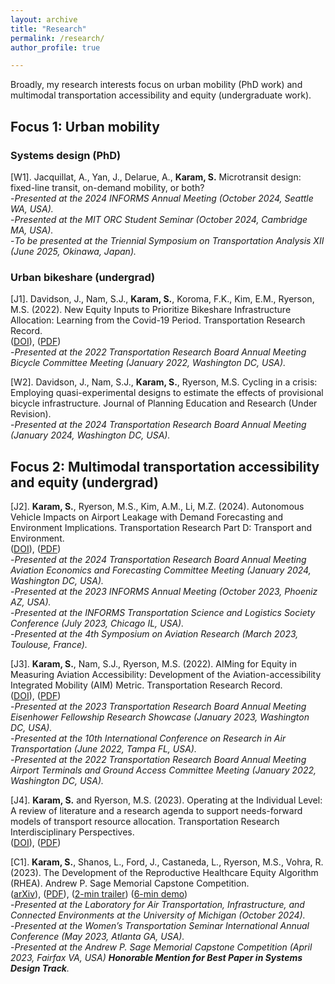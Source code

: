 ```yaml
---
layout: archive
title: "Research"
permalink: /research/
author_profile: true

---
```


Broadly, my research interests focus on urban mobility (PhD work) and multimodal transportation accessibility and equity (undergraduate work). 

## Focus 1: Urban mobility
### Systems design (PhD)

[W1]. Jacquillat, A., Yan, J., Delarue, A., **Karam, S.** Microtransit design: fixed-line transit, on-demand mobility, or both? \
-_Presented at the 2024 INFORMS Annual Meeting (October 2024, Seattle WA, USA)._ \
-_Presented at the MIT ORC Student Seminar (October 2024, Cambridge MA, USA)._\
-_To be presented at the Triennial Symposium on Transportation Analysis XII (June 2025, Okinawa, Japan)._


### Urban bikeshare (undergrad)

[J1]. Davidson, J., Nam, S.J., **Karam, S.**, Koroma, F.K., Kim, E.M., Ryerson, M.S. (2022). New Equity Inputs to Prioritize Bikeshare Infrastructure Allocation: Learning from the Covid-19 Period. Transportation Research Record. \
([DOI](https://doi.org/10.1177/03611981221098390 "DOI")), ([PDF](/files/trr.pdf "PDF")) \
-_Presented at the 2022 Transportation Research Board Annual Meeting Bicycle Committee Meeting (January 2022, Washington DC, USA)._

[W2]. Davidson, J., Nam, S.J., **Karam, S.**, Ryerson, M.S. Cycling in a crisis: Employing quasi-experimental designs to estimate the effects of provisional bicycle infrastructure. Journal of Planning Education and Research (Under Revision). \
-_Presented at the 2024 Transportation Research Board Annual Meeting (January 2024, Washington DC, USA)._

## Focus 2: Multimodal transportation accessibility and equity (undergrad)

[J2]. **Karam, S.**, Ryerson, M.S., Kim, A.M., Li, M.Z. (2024). Autonomous Vehicle Impacts on Airport Leakage with Demand Forecasting and Environment Implications. Transportation Research Part D: Transport and Environment. \
([DOI](https://doi.org/10.1016/j.trd.2024.104268 "DOI")), ([PDF](/files/leakage.pdf "PDF")) \
-_Presented at the 2024 Transportation Research Board Annual Meeting Aviation Economics and Forecasting Committee Meeting (January 2024, Washington DC, USA)._ \
-_Presented at the 2023 INFORMS Annual Meeting (October 2023, Phoeniz AZ, USA)._ \
-_Presented at the INFORMS Transportation Science and Logistics Society Conference (July 2023, Chicago IL, USA)._ \
-_Presented at the 4th Symposium on Aviation Research (March 2023, Toulouse, France)._

[J3]. **Karam, S.**, Nam, S.J., Ryerson, M.S. (2022). AIMing for Equity in Measuring Aviation Accessibility: Development of the Aviation-accessibility Integrated Mobility (AIM) Metric. Transportation Research Record. \
([DOI](https://doi.org/10.1177/0361198122108392 "DOI")), ([PDF](/files/aim.pdf "PDF")) \
-_Presented at the 2023 Transportation Research Board Annual Meeting Eisenhower Fellowship Research Showcase (January 2023, Washington DC, USA)._ \
-_Presented at the 10th International Conference on Research in Air Transportation (June 2022, Tampa FL, USA)._ \
-_Presented at the 2022 Transportation Research Board Annual Meeting Airport Terminals and Ground Access Committee Meeting (January 2022, Washington DC, USA)._

[J4]. **Karam, S.** and Ryerson, M.S. (2023). Operating at the Individual Level: A review of literature and a research agenda to support needs-forward models of transport resource allocation. Transportation Research Interdisciplinary Perspectives. \
([DOI](https://doi.org/10.1016/j.trip.2023.100887 "DOI")), ([PDF](/files/trip.pdf "PDF")) 

[C1]. **Karam, S.**, Shanos, L., Ford, J., Castaneda, L., Ryerson, M.S., Vohra, R. (2023). The Development of the Reproductive Healthcare Equity Algorithm (RHEA). Andrew P. Sage Memorial Capstone Competition. \
([arXiv](https://arxiv.org/abs/2406.05542 "arXiv")), ([PDF](/files/rhea.pdf "PDF")), ([2-min trailer](https://www.youtube.com/watch?v=jun-3TSq5mo "2-min trailer")) ([6-min demo](https://www.youtube.com/watch?v=sUrJ5Y8-LUo "6-min demo")) \
-_Presented at the Laboratory for Air Transportation, Infrastructure, and Connected Environments at the University of Michigan (October 2024)._ \
-_Presented at the Women’s Transportation Seminar International Annual Conference (May 2023, Atlanta GA, USA)._ \
-_Presented at the Andrew P. Sage Memorial Capstone Competition (April 2023, Fairfax VA, USA) **Honorable Mention for Best Paper in Systems Design Track**._ 




